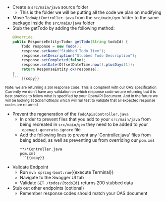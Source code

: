 
- Create a `src/main/java` source folder
  - This is the folder we will be putting all the code we plan on modifying
- Move `TodoApiController.java` from the `src/main/gen` folder to the same package inside the `src/main/java` folder
- Stub the getTodo by adding the following method:
     ```java
     @Override
     public ResponseEntity<Todo> getTodo(String todoId) {
         Todo response = new Todo();
         response.setName("Stubbed Todo Item");
         response.setDescription("Stubbed Todo Description");
         response.setCompleted(false);
         response.setDate(OffsetDateTime.now().plusDays(1));
         return ResponseEntity.ok(response);
     }
     ``` {{copy}}
     
<sub>Note: we are returning a `200` response code. This is complient with our OAS specification. Currently we don't have any validation on which response code we are returning but it is best practice to follow what is specified by your OpenAPI Document. And in the future we will be looking at *Schemathesis* which will run test to validate that all expected response codes are returned</sub>
- Prevent the regeneration of the `TodoApisController.java`
  - In order to prevent files that you add to your `src/main/java` from being recreated in `src/main/gen` they need to be added to your `.openapi-generate-ignore` file
  - Add the following lines to prevent any 'Controller.java' files from being added, as well as preventing us from overriding our `pom.xml`
      ```regex
      **/*Controller.java
      pom.xml
      ```{{copy}}
      
- Validate Endpoint
  - Run `mvn spring-boot:run`{{execute Terminal}}
  - Navigate to the Swagger UI tab
  - Validate `GET /todos/{todoId}` returns 200 stubbed data 
- Stub out other endpoints (optional)
  - Remember response codes should match your OAS document
